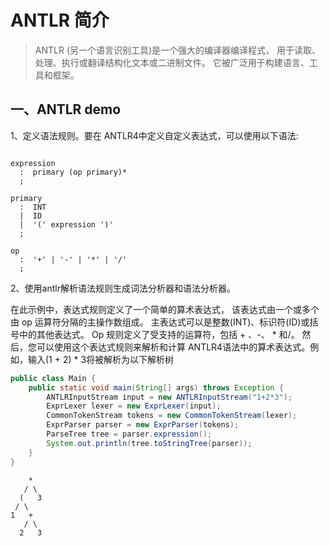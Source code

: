 # ANTLR 简介

> ANTLR (另一个语言识别工具)是一个强大的编译器编译程式，
> 用于读取、处理、执行或翻译结构化文本或二进制文件。
> 它被广泛用于构建语言、工具和框架。

## 一、ANTLR demo

1、定义语法规则。要在 ANTLR4中定义自定义表达式，可以使用以下语法:

```antlr

expression
  :  primary (op primary)*
  ;

primary
  :  INT
  |  ID
  |  '(' expression ')'
  ;

op
  :  '+' | '-' | '*' | '/'
  ;
```

2、使用antlr解析语法规则生成词法分析器和语法分析器。

在此示例中，表达式规则定义了一个简单的算术表达式，
该表达式由一个或多个由 op 运算符分隔的主操作数组成。
主表达式可以是整数(INT)、标识符(ID)或括号中的其他表达式。
Op 规则定义了受支持的运算符，包括 + 、-、 * 和/。
然后，您可以使用这个表达式规则来解析和计算 
ANTLR4语法中的算术表达式。例如，输入(1 + 2) * 3将被解析为以下解析树

```java
public class Main {
    public static void main(String[] args) throws Exception {
        ANTLRInputStream input = new ANTLRInputStream("1+2*3");
        ExprLexer lexer = new ExprLexer(input);
        CommonTokenStream tokens = new CommonTokenStream(lexer);
        ExprParser parser = new ExprParser(tokens);
        ParseTree tree = parser.expression();
        System.out.println(tree.toStringTree(parser));
    }
}
```


```antlr
    *
   / \
  (   3
 / \
1   +
   / \
  2   3
```
